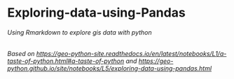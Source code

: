 # Exploring-data-using-Pandas

###### Using Rmarkdown to explore gis data with python 

###### Based on https://geo-python-site.readthedocs.io/en/latest/notebooks/L1/a-taste-of-python.html#a-taste-of-python and https://geo-python.github.io/site/notebooks/L5/exploring-data-using-pandas.html
